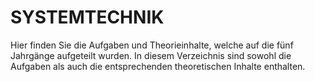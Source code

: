 # SYSTEMTECHNIK

Hier finden Sie die Aufgaben und Theorieinhalte, welche auf die fünf Jahrgänge aufgeteilt wurden. In diesem Verzeichnis sind sowohl die Aufgaben als auch die entsprechenden theoretischen Inhalte enthalten.